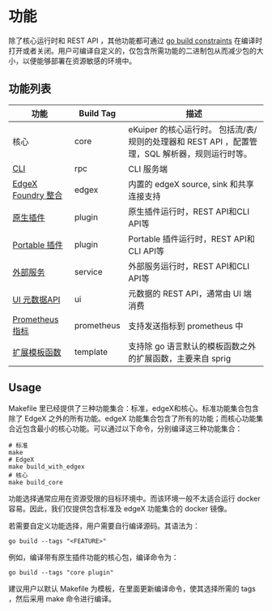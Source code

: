 # 功能

除了核心运行时和 REST API ，其他功能都可通过 [go build constraints](https://pkg.go.dev/go/build#hdr-Build_Constraints) 在编译时打开或者关闭。用户可编译自定义的，仅包含所需功能的二进制包从而减少包的大小，以便能够部署在资源敏感的环境中。

## 功能列表

| 功能                                                                      | Build Tag  | 描述                                                           |
|-------------------------------------------------------------------------|------------|--------------------------------------------------------------|
| 核心                                                                      | core       | eKuiper 的核心运行时。 包括流/表/规则的处理器和 REST API ，配置管理，SQL 解析器，规则运行时等。 |
| [CLI](./operation/cli/overview.md)                                      | rpc        | CLI 服务端                                                      |
| [EdgeX Foundry 整合](./edgex/edgex_rule_engine_tutorial.md)               | edgex      | 内置的 edgeX source, sink 和共享连接支持                               |
| [原生插件](./extension/native/overview.md)                                  | plugin     | 原生插件运行时，REST API和CLI API等                                    |
| [Portable 插件](./extension/portable/overview.md)                         | plugin     | Portable 插件运行时，REST API和CLI API等                             |
| [外部服务](./extension/external/external_func.md)                           | service    | 外部服务运行时，REST API和CLI API等                                    |
| [UI 元数据API](./operation/manager-ui/overview.md)                         | ui         | 元数据的 REST API，通常由 UI 端消费                                     |
| [Prometheus 指标](./operation/config/configuration_file.md#prometheus-配置) | prometheus | 支持发送指标到 prometheus 中                                         |
| [扩展模板函数](./rules/overview.md#模版中支持的函数)                                  | template   | 支持除 go 语言默认的模板函数之外的扩展函数，主要来自 sprig                           |

## Usage

Makefile 里已经提供了三种功能集合：标准，edgeX和核心。标准功能集合包含除了 EdgeX 之外的所有功能。edgeX 功能集合包含了所有的功能；而核心功能集合近包含最小的核心功能。可以通过以下命令，分别编译这三种功能集合：

```shell
# 标准
make
# EdgeX
make build_with_edgex
# 核心
make build_core
```

功能选择通常应用在资源受限的目标环境中。而该环境一般不太适合运行 docker 容易。因此，我们仅提供包含标准及 edgeX 功能集合的 docker 镜像。

若需要自定义功能选择，用户需要自行编译源码。其语法为：

```shell
go build --tags "<FEATURE>"
```

例如，编译带有原生插件功能的核心包，编译命令为：

```shell
go build --tags "core plugin"
```

建议用户以默认 Makefile 为模板，在里面更新编译命令，使其选择所需的 tags ，然后采用 make 命令进行编译。